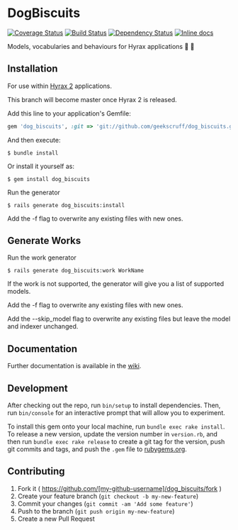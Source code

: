 # DogBiscuits

[![Coverage Status](https://coveralls.io/repos/github/ULCC/dog_biscuits/badge.svg?branch=master)](https://coveralls.io/github/ULCC/dog_biscuits?branch=master)
[![Build Status](https://travis-ci.org/ULCC/dog_biscuits.svg?branch=cleanup)](https://travis-ci.org/ULCC/dog_biscuits)
[![Dependency Status](https://gemnasium.com/badges/github.com/ULCC/dog_biscuits.svg)](https://gemnasium.com/github.com/ULCC/dog_biscuits)
[![Inline docs](http://inch-ci.org/github/ULCC/dog_biscuits.svg?branch=master)](http://inch-ci.org/github/ULCC/dog_biscuits)

Models, vocabularies and behaviours for Hyrax applications :dog: :cookie:


## Installation

For use within [Hyrax 2](https://github.com/samvera/hyrax) applications. 

This branch will become master once Hyrax 2 is released.

Add this line to your application's Gemfile:

```ruby
gem 'dog_biscuits', :git => 'git://github.com/geekscruff/dog_biscuits.git', branch: 'hyrax2'
```

And then execute:

    $ bundle install

Or install it yourself as:

    $ gem install dog_biscuits

Run the generator

    $ rails generate dog_biscuits:install

Add the -f flag to overwrite any existing files with new ones.

## Generate Works

Run the work generator

    $ rails generate dog_biscuits:work WorkName
    
If the work is not supported, the generator will give you a list of supported models.

Add the -f flag to overwrite any existing files with new ones.

Add the --skip_model flag to overwrite any existing files but leave the model and indexer unchanged.

## Documentation

Further documentation is available in the [wiki](https://github.com/ULCC/dog_biscuits/wiki).

## Development

After checking out the repo, run `bin/setup` to install dependencies. Then, run `bin/console` for an interactive prompt that will allow you to experiment.

To install this gem onto your local machine, run `bundle exec rake install`. To release a new version, update the version number in `version.rb`, and then run `bundle exec rake release` to create a git tag for the version, push git commits and tags, and push the `.gem` file to [rubygems.org](https://rubygems.org).

## Contributing

1. Fork it ( https://github.com/[my-github-username]/dog_biscuits/fork )
2. Create your feature branch (`git checkout -b my-new-feature`)
3. Commit your changes (`git commit -am 'Add some feature'`)
4. Push to the branch (`git push origin my-new-feature`)
5. Create a new Pull Request
